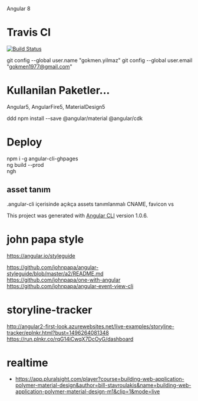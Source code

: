 Angular 8

# Travis CI
[![Build Status](https://travis-ci.com/gokmenyilmaz/ng5-selcuk-rating.svg?branch=master)](https://travis-ci.com/gokmenyilmaz/ng5-selcuk-rating)

git config --global user.name "gokmen.yilmaz"
git config --global user.email "gokmen1977@gmail.com"

# Kullanilan Paketler...
Angular5, AngularFire5, MaterialDesign5  

ddd
npm install --save @angular/material @angular/cdk

# Deploy
npm i -g angular-cli-ghpages  
ng build --prod  
ngh 

## asset tanım
.angular-cli içerisinde açıkça assets tanımlanmalı CNAME, favicon vs


This project was generated with [Angular CLI](https://github.com/angular/angular-cli) version 1.0.6.

# john papa style
https://angular.io/styleguide  

https://github.com/johnpapa/angular-styleguide/blob/master/a2/README.md  
https://github.com/johnpapa/one-with-angular  
https://github.com/johnpapa/angular-event-view-cli 

# storyline-tracker
http://angular2-first-look.azurewebsites.net/live-examples/storyline-tracker/eplnkr.html?bust=1496264081348
https://run.plnkr.co/rqG14iCwqX7DcOyG/dashboard

# realtime
- https://app.pluralsight.com/player?course=building-web-application-polymer-material-design&author=bill-stavroulakis&name=building-web-application-polymer-material-design-m1&clip=1&mode=live

